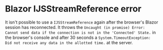 # Blazor IJSStreamReference error

It isn't possible to use a `IJSStreamReference` again after the browser's Blazor session has reconnected.
It throws the `Uncaught (in promise) Error: Cannot send data if the connection is not in the 'Connected' State.` in the browser's console and after 30 seconds a
`System.TimeoutException: Did not receive any data in the allotted time.` at the server.